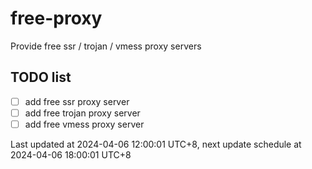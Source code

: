 
# free-proxy
Provide free ssr / trojan / vmess proxy servers


## TODO list
- [ ] add free ssr proxy server
- [ ] add free trojan proxy server
- [ ] add free vmess proxy server

Last updated at 2024-04-06 12:00:01 UTC+8, next update schedule at 2024-04-06 18:00:01 UTC+8

